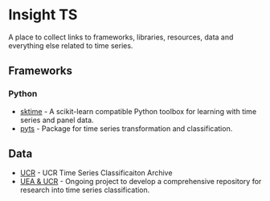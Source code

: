 # Insight TS

A place to collect links to frameworks, libraries, resources, data and everything else related to time series.

## Frameworks
### Python
* [sktime](https://github.com/alan-turing-institute/sktime) -  A scikit-learn compatible Python toolbox for learning with time series and panel data.
* [pyts](https://pyts.readthedocs.io/en/latest/) - Package for time series transformation and classification.

## Data
* [UCR](https://www.cs.ucr.edu/~eamonn/time_series_data_2018/) - UCR Time Series Classificaiton Archive
* [UEA & UCR](http://www.timeseriesclassification.com/) - Ongoing project to develop a comprehensive repository for research into time series classification.
